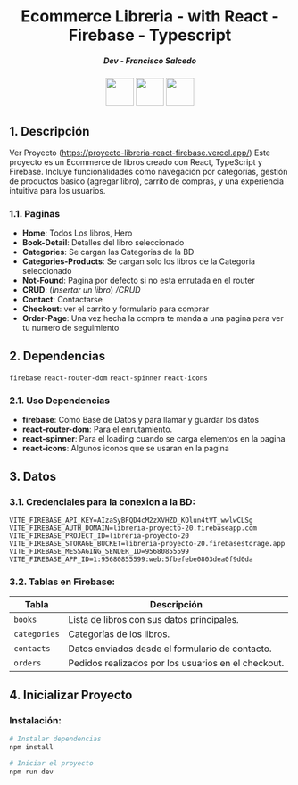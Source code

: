 <div align="center">
<h1> Ecommerce Libreria - with React - Firebase - Typescript </h1>
<h5> Dev - Francisco Salcedo </h5>
<img src="https://res.cloudinary.com/practicaldev/image/fetch/s--qo_Wp38Z--/c_limit%2Cf_auto%2Cfl_progressive%2Cq_auto%2Cw_880/https://dev-to-uploads.s3.amazonaws.com/i/e0nl7ziy1la7bpwj7rsp.png" width="50" height="50" >
<img src="https://firebase.google.com/static/images/brand-guidelines/logo-logomark.png?hl=es-419" width="50" height="50" >
<img src="https://tse2.mm.bing.net/th?id=OIP.maKe3jXsLd8flovNsX2_3QHaHa&w=474&h=474&c=7" width="50" height="50" >
</div>

## 1. Descripción
Ver Proyecto (https://proyecto-libreria-react-firebase.vercel.app/)
Este proyecto es un Ecommerce de libros creado con React, TypeScript y Firebase. Incluye funcionalidades como navegación por categorías, gestión de productos basico (agregar libro), carrito de compras, y una experiencia intuitiva para los usuarios.

### 1.1. Paginas

- **Home**: Todos Los libros, Hero
- **Book-Detail**: Detalles del libro seleccionado
- **Categories**: Se cargan las Categorias de la BD
- **Categories-Products**: Se cargan solo los libros de la Categoria seleccionado
- **Not-Found**: Pagina por defecto si no esta enrutada en el router
- **CRUD**: (_Insertar un libro_) _/CRUD_
- **Contact**: Contactarse
- **Checkout**: ver el carrito y formulario para comprar
- **Order-Page**: Una vez hecha la compra te manda a una pagina para ver tu numero de seguimiento

## 2. Dependencias

`firebase` `react-router-dom` `react-spinner` `react-icons`

### 2.1. Uso Dependencias

- **firebase**: Como Base de Datos y para llamar y guardar los datos
- **react-router-dom**: Para el enrutamiento.
- **react-spinner**: Para el loading cuando se carga elementos en la pagina
- **react-icons**: Algunos iconos que se usaran en la pagina

## 3. Datos

### 3.1. Credenciales para la conexion a la BD:

`VITE_FIREBASE_API_KEY=AIzaSyBFQD4cM2zXVHZD_KOlun4tVT_wwlwCLSg
VITE_FIREBASE_AUTH_DOMAIN=libreria-proyecto-20.firebaseapp.com
VITE_FIREBASE_PROJECT_ID=libreria-proyecto-20
VITE_FIREBASE_STORAGE_BUCKET=libreria-proyecto-20.firebasestorage.app
VITE_FIREBASE_MESSAGING_SENDER_ID=95680855599
VITE_FIREBASE_APP_ID=1:95680855599:web:5fbefebe0803dea0f9d0da`

### 3.2. Tablas en Firebase:

| Tabla        | Descripción                                         |
| ------------ | --------------------------------------------------- |
| `books`      | Lista de libros con sus datos principales.          |
| `categories` | Categorías de los libros.                           |
| `contacts`   | Datos enviados desde el formulario de contacto.     |
| `orders`     | Pedidos realizados por los usuarios en el checkout. |

## 4. Inicializar Proyecto

### Instalación:

```bash
# Instalar dependencias
npm install

# Iniciar el proyecto
npm run dev
```
